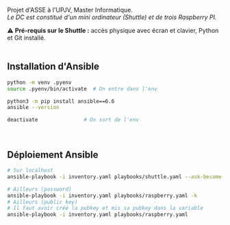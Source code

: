 Projet d'ASSE à l'UPJV, Master Informatique.<br />
*Le DC est constitué d'un mini ordinateur (Shuttle) et de trois Raspberry PI.*

:warning: **Pré-requis sur le Shuttle :** accès physique avec écran et clavier, Python et Git installé.
<br /><br />

## Installation d'Ansible
```bash
python -m venv .pyenv
source .pyenv/bin/activate  # On entre dans l'env

python3 -m pip install ansible==6.6
ansible --version

deactivate               # On sort de l'env
```
<br />

## Déploiement Ansible
```bash
# Sur localhost
ansible-playbook -i inventory.yaml playbooks/shuttle.yaml --ask-become-pass

# Ailleurs (password)
ansible-playbook -i inventory.yaml playbooks/raspberry.yaml -k
# Ailleurs (public key)
# Il faut avoir créé la pubkey et mis sa pubkey dans la variable
ansible-playbook -i inventory.yaml playbooks/raspberry.yaml
```
